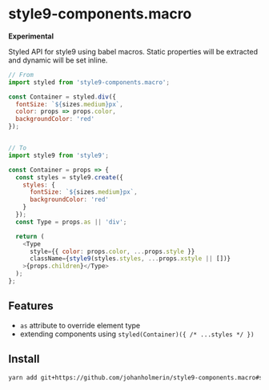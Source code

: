 # style9-components.macro

**Experimental**

Styled API for style9 using babel macros. Static properties will be extracted
and dynamic will be set inline.

```javascript
// From
import styled from 'style9-components.macro';

const Container = styled.div({
  fontSize: `${sizes.medium}px`,
  color: props => props.color,
  backgroundColor: 'red'
});


// To
import style9 from 'style9';

const Container = props => {
  const styles = style9.create({
    styles: {
      fontSize: `${sizes.medium}px`,
      backgroundColor: 'red'
    }
  });
  const Type = props.as || 'div';

  return (
    <Type
      style={{ color: props.color, ...props.style }}
      className={style9(styles.styles, ...props.xstyle || [])}
    >{props.children}</Type>
  );
};
```

## Features

* `as` attribute to override element type
* extending components using `styled(Container)({ /* ...styles */ })`

## Install

```sh
yarn add git+https://github.com/johanholmerin/style9-components.macro#semver:^0.2.0
```
